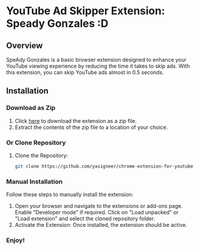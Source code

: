 # YouTube Ad Skipper Extension: Speady Gonzales :D

## Overview

SpeAdy Gonzales is a basic browser extension designed to enhance your YouTube viewing experience by reducing the time it takes to skip ads. With this extension, you can skip YouTube ads almost in 0.5 seconds.

## Installation

### Download as Zip

1. Click [here](https://github.com/yasigneer/chrome-extension-for-youtube-ads/archive/refs/heads/master.zip) to download the extension as a zip file.
2. Extract the contents of the zip file to a location of your choice.

### Or Clone Repository
1. Clone the Repository:
   ```bash
   git clone https://github.com/yasigneer/chrome-extension-for-youtube-ads.git

### Manual Installation

Follow these steps to manually install the extension:

1. Open your browser and navigate to the extensions or add-ons page.
    Enable "Developer mode" if required.
    Click on "Load unpacked" or "Load extension" and select the cloned repository folder.
2. Activate the Extension:
    Once installed, the extension should be active.

### Enjoy!
